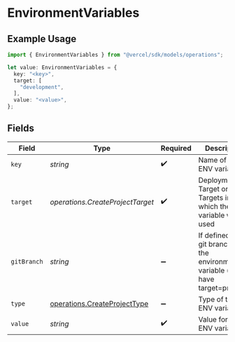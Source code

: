 # EnvironmentVariables

## Example Usage

```typescript
import { EnvironmentVariables } from "@vercel/sdk/models/operations";

let value: EnvironmentVariables = {
  key: "<key>",
  target: [
    "development",
  ],
  value: "<value>",
};
```

## Fields

| Field                                                                             | Type                                                                              | Required                                                                          | Description                                                                       |
| --------------------------------------------------------------------------------- | --------------------------------------------------------------------------------- | --------------------------------------------------------------------------------- | --------------------------------------------------------------------------------- |
| `key`                                                                             | *string*                                                                          | :heavy_check_mark:                                                                | Name of the ENV variable                                                          |
| `target`                                                                          | *operations.CreateProjectTarget*                                                  | :heavy_check_mark:                                                                | Deployment Target or Targets in which the ENV variable will be used               |
| `gitBranch`                                                                       | *string*                                                                          | :heavy_minus_sign:                                                                | If defined, the git branch of the environment variable (must have target=preview) |
| `type`                                                                            | [operations.CreateProjectType](../../models/operations/createprojecttype.md)      | :heavy_minus_sign:                                                                | Type of the ENV variable                                                          |
| `value`                                                                           | *string*                                                                          | :heavy_check_mark:                                                                | Value for the ENV variable                                                        |